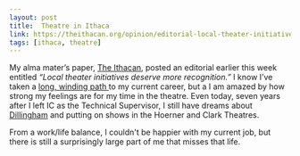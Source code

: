 ```yaml
---
layout: post
title:  Theatre in Ithaca
link: https://theithacan.org/opinion/editorial-local-theater-initiatives-deserve-more-recognition/
tags: [ithaca, theatre]
---
```


My alma mater’s paper, [The Ithacan](https://theithacan.org), posted an editorial earlier this week entitled _“Local theater initiatives deserve more recognition.”_ I know I’ve taken a [long, winding path ](http://mattfarrow.org/2017/04/19/my-research-journey/)to my current career, but a I am amazed by how strong my feelings are for my time in the theatre. Even today, seven years after I left IC as the Technical Supervisor, I still have dreams about [Dillingham](https://www.ithaca.edu/hs/depts/theatre/) and putting on shows in the Hoerner and Clark Theatres. 

From a work/life balance, I couldn't be happier with my current job, but there is still a surprisingly large part of me that misses that life.